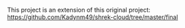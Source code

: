 This project is an extension of this original project: https://github.com/Kadynm49/shrek-cloud/tree/master/final
